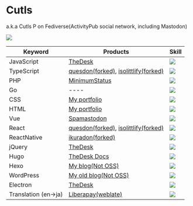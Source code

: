 # Cutls

a.k.a Cutls P on Fediverse(ActivityPub social network, including Mastodon)

<img src="https://github-readme-stats.vercel.app/api?username=cutls">

|  Keyword  |  Products  |  Skill  |
| ---- | ---- | ---- |
|  JavaScript  | [TheDesk](https://github.com/cutls/TheDesk) | <img src="https://status.cutls.com/badge-progress/?prog=60">  |
|  TypeScript  | [quesdon(forked)](https://github.com/cutls/quesdon), [isolittlify(forked)](https://github.com/cutls/isolittlify) |  <img src="https://status.cutls.com/badge-progress/?prog=40"> |
|  PHP  | [MinimumStatus](https://github.com/cutls/MinimumStatus) |  <img src="https://status.cutls.com/badge-progress/?prog=65"> |
|  Go  | ---- |  <img src="https://status.cutls.com/badge-progress/?prog=5"> |
|  CSS  | [My portfolio](https://github.com/cutls/cutls.dev) |  <img src="https://status.cutls.com/badge-progress/?prog=75"> |
|  HTML  | [My portfolio](https://github.com/cutls/cutls.dev) |  <img src="https://status.cutls.com/badge-progress/?prog=75"> |
|  Vue  | [Spamastodon](https://github.com/cutls/Spamastodon) |  <img src="https://status.cutls.com/badge-progress/?prog=40"> |
|  React  | [quesdon(forked)](https://github.com/cutls/quesdon), [isolittlify(forked)](https://github.com/cutls/isolittlify) |  <img src="https://status.cutls.com/badge-progress/?prog=40"> |
|  ReactNative  | [ikuradon(forked)](https://github.com/cutls/ikuradon) |  <img src="https://status.cutls.com/badge-progress/?prog=30"> |
|  jQuery  | [TheDesk](https://github.com/cutls/TheDesk) |  <img src="https://status.cutls.com/badge-progress/?prog=75"> |
|  Hugo  | [TheDesk Docs](https://github.com/cutls/TheDeskDocs) |  <img src="https://status.cutls.com/badge-progress/?prog=35"> |
|  Hexo  | [My blog(Not OSS)](https://blog.cutls.com) |  <img src="https://status.cutls.com/badge-progress/?prog=35"> |
|  WordPress  | [My old blog(Not OSS)](https://code.cutls.com) |  <img src="https://status.cutls.com/badge-progress/?prog=60"> |
|  Electron  | [TheDesk](https://github.com/cutls/TheDesk) |  <img src="https://status.cutls.com/badge-progress/?prog=70"> |
|  Translation (en->ja)  | [Liberapay(weblate)](https://hosted.weblate.org/projects/liberapay/core/ja/) |  <img src="https://status.cutls.com/badge-progress/?prog=80"> |

